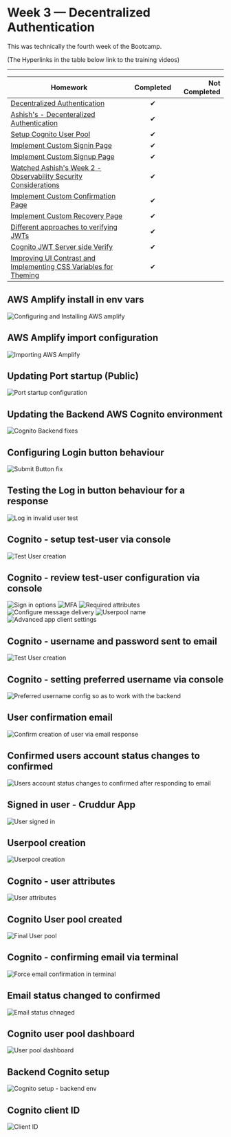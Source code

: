 # Week 3 — Decentralized Authentication
This was technically the fourth week of the Bootcamp. 

(The Hyperlinks in the table below link to the training videos)
<hr/>

| Homework      | Completed     | Not Completed  |
| ------------- |:-------------:| -----:|
| [Decentralized Authentication](https://www.youtube.com/watch?v=9obl7rVgzJw&list=PLBfufR7vyJJ7k25byhRXJldB5AiwgNnWv&index=41)  | ✔     |    |
| [Ashish's - Decenteralized Authentication](https://www.youtube.com/watch?v=tEJIeII66pY&list=PLBfufR7vyJJ7k25byhRXJldB5AiwgNnWv&index=39)   | ✔ |  |
| [Setup Cognito User Pool](https://www.youtube.com/watch?v=9obl7rVgzJw&list=PLBfufR7vyJJ7k25byhRXJldB5AiwgNnWv&index=40)  | ✔     |    |
| [Implement Custom Signin Page](https://www.youtube.com/watch?v=9obl7rVgzJw&list=PLBfufR7vyJJ7k25byhRXJldB5AiwgNnWv&index=40) | ✔      |   |
| [Implement Custom Signup Page](https://www.youtube.com/watch?v=T4X4yIzejTc&list=PLBfufR7vyJJ7k25byhRXJldB5AiwgNnWv&index=41 )|✔      |   |
| [Watched Ashish's Week 2 - Observability Security Considerations](https://www.youtube.com/watch?v=bOf4ITxAcXc&list=PLBfufR7vyJJ7k25byhRXJldB5AiwgNnWv&index=31)|✔      |   |
| [Implement Custom Confirmation Page](https://www.youtube.com/watch?v=T4X4yIzejTc&list=PLBfufR7vyJJ7k25byhRXJldB5AiwgNnWv&index=41)|    ✔  |   |
| [Implement Custom Recovery Page](https://www.youtube.com/watch?v=T4X4yIzejTc&list=PLBfufR7vyJJ7k25byhRXJldB5AiwgNnWv&index=41)  | ✔   |   |
| [Different approaches to verifying JWTs](https://www.youtube.com/watch?v=nJjbI4BbasU&list=PLBfufR7vyJJ7k25byhRXJldB5AiwgNnWv&index=43) |✔      |   |
| [Cognito JWT Server side Verify](https://youtu.be/d079jccoG-M)| ✔   |   |
| [Improving UI Contrast and Implementing CSS Variables for Theming](https://youtu.be/m9V4SmJWoJU)| ✔   |   |






## AWS Amplify install in env vars

![Configuring and Installing AWS amplify](https://github.com/Stevecmd/aws-bootcamp-cruddur-2023/blob/main/journal/Week%203/Install%20aws%20amplify.JPG)


## AWS Amplify import configuration     

![Importing AWS Amplify](https://github.com/Stevecmd/aws-bootcamp-cruddur-2023/blob/main/journal/Week%203/aws%20amplify%20import.JPG)


## Updating Port startup (Public)

![Port startup configuration](https://github.com/Stevecmd/aws-bootcamp-cruddur-2023/blob/main/journal/Week%203/Update%20to%20gitpod%20yaml%20public%20ports.JPG)


## Updating the Backend AWS Cognito environment

![Cognito Backend fixes](https://github.com/Stevecmd/aws-bootcamp-cruddur-2023/blob/main/journal/Week%203/Cognito%20backend%20fixes.JPG)


## Configuring Login button behaviour

![Submit Button fix](https://github.com/Stevecmd/aws-bootcamp-cruddur-2023/blob/main/journal/Week%203/editing%20on%20submit.JPG)


## Testing the Log in button behaviour for a response

![Log in invalid user test](https://github.com/Stevecmd/aws-bootcamp-cruddur-2023/blob/main/journal/Week%203/Incorrect%20username%20or%20password.JPG)


## Cognito - setup test-user via console
![Test User creation](https://github.com/Stevecmd/aws-bootcamp-cruddur-2023/blob/main/journal/Week%203/test%20user.JPG)

## Cognito - review test-user configuration via console
![Sign in options](https://github.com/Stevecmd/aws-bootcamp-cruddur-2023/blob/main/journal/Week%203/cognito%201.JPG)
![MFA](https://github.com/Stevecmd/aws-bootcamp-cruddur-2023/blob/main/journal/Week%203/cognito%202.JPG)
![Required attributes](https://github.com/Stevecmd/aws-bootcamp-cruddur-2023/blob/main/journal/Week%203/cognito%204.JPG)
![Configure message delivery](https://github.com/Stevecmd/aws-bootcamp-cruddur-2023/blob/main/journal/Week%203/cognito%205.JPG)
![Userpool name](https://github.com/Stevecmd/aws-bootcamp-cruddur-2023/blob/main/journal/Week%203/cognito%206.JPG)
![Advanced app client settings](https://github.com/Stevecmd/aws-bootcamp-cruddur-2023/blob/main/journal/Week%203/cognito%207.JPG)


## Cognito - username and password sent to email
![Test User creation](https://github.com/Stevecmd/aws-bootcamp-cruddur-2023/blob/main/journal/Week%203/cognito%20email%20password.JPG)

## Cognito - setting preferred username via console

![Preferred username config so as to work with the backend](https://github.com/Stevecmd/aws-bootcamp-cruddur-2023/blob/main/journal/Week%203/setting%20preferred%20username.JPG)


## User confirmation email

![Confirm creation of user via email response](https://github.com/Stevecmd/aws-bootcamp-cruddur-2023/blob/main/journal/Week%203/test%20user%20email%20setting%20temp%20password.JPG)


## Confirmed users account status changes to confirmed

![Users account status changes to confirmed after responding to email](https://github.com/Stevecmd/aws-bootcamp-cruddur-2023/blob/main/journal/Week%203/Status%20change%20pending%20to%20confirmed.JPG)


## Signed in user - Cruddur App

![User signed in](https://github.com/Stevecmd/aws-bootcamp-cruddur-2023/blob/main/journal/Week%203/Working%20app%20showing%20logged%20in%20user.JPG)


## Userpool creation

![Userpool creation](https://github.com/Stevecmd/aws-bootcamp-cruddur-2023/blob/main/journal/Week%203/userpool%20creation.JPG)


## Cognito - user attributes

![User attributes](https://github.com/Stevecmd/aws-bootcamp-cruddur-2023/blob/main/journal/Week%203/user%20attributes.JPG)


## Cognito User pool created

![Final User pool](https://github.com/Stevecmd/aws-bootcamp-cruddur-2023/blob/main/journal/Week%203/userpool.JPG)


## Cognito - confirming email via terminal

![Force email confirmation in terminal](https://github.com/Stevecmd/aws-bootcamp-cruddur-2023/blob/main/journal/Week%203/confirming%20email%20via%20terminal.JPG)

## Email status changed to confirmed

![Email status chnaged](https://github.com/Stevecmd/aws-bootcamp-cruddur-2023/blob/main/journal/Week%203/Userpool%20review.jpg)


## Cognito user pool dashboard

![User pool dashboard](https://github.com/Stevecmd/aws-bootcamp-cruddur-2023/blob/main/journal/Week%203/Cognito%20user%20pool.JPG)


## Backend Cognito setup

![Cognito setup - backend env](https://github.com/Stevecmd/aws-bootcamp-cruddur-2023/blob/main/journal/Week%203/Backend%20cognito%20setup.JPG)


## Cognito client ID

![Client ID](https://github.com/Stevecmd/aws-bootcamp-cruddur-2023/blob/main/journal/Week%203/Cognito%20client%20ID.JPG)
